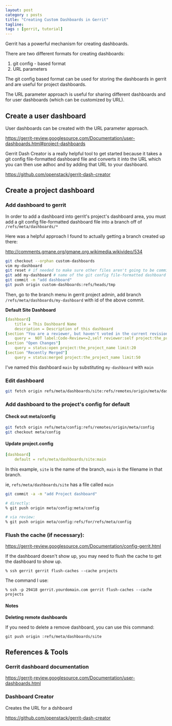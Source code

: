 ```yaml
---
layout: post
category : posts
title: "Creating Custom Dashboards in Gerrit"
tagline:
tags : [gerrit, tutorial]
---
```


Gerrit has a powerful mechanism for creating dashboards.

There are two different formats for creating dashboards:

1. git config - based format
2. URL parameters

The git config based format can be used for storing the dashboards in gerrit and are useful for project dashboards.

The URL parameter approach is useful for sharing different dashboards and for user dashboards (which can be customized by URL).

## Create a user dashboard

User dashboards can be created with the URL parameter approach.

https://gerrit-review.googlesource.com/Documentation/user-dashboards.html#project-dashboards

Gerrit Dash Creator is a really helpful tool to get started because it takes a git config file-formatted dashboard file and converts it into the URL which you can then use adhoc and by adding that URL to your dashboard.

https://github.com/openstack/gerrit-dash-creator

## Create a project dashboard

### Add dashboard to gerrit

In order to add a dashboard into gerrit's project's dashboard area, you must add a git config file-formatted dashboard file into a branch off of `/refs/meta/dashboards/*`

Here was a helpful approach I found to actually getting a branch created up there:

http://comments.gmane.org/gmane.org.wikimedia.wikivideo/534

```sh
git checkout --orphan custom-dashboards
vim my-dashboard
git reset # if needed to make sure other files aren't going to be committed
git add my-dashboard # name of the git config file-formatted dashboard file
git commit -m "add dashboard"
git push origin custom-dashboards:refs/heads/tmp
```

Then, go to the branch menu in gerrit project admin, add branch `/refs/meta/dashboards/my-dashboard` with id of the above commit.

**Default Site Dashboard**

```yaml
[dashboard]
    title = This Dashboard Name
    description = Description of this dashboard
[section "You are a reviewer, but haven't voted in the current revision"]
    query =  NOT label:Code-Review<=2,self reviewer:self project:the_project_name status:open limit:50
[section "Open Changes"]
    query = status:open project:the_project_name limit:20
[section "Recently Merged"]
    query = status:merged project:the_project_name limit:50
```

I've named this dashboard `main` by substituting `my-dashboard` with `main`

### Edit dashboard

```sh
git fetch origin refs/meta/dashboards/site:refs/remotes/origin/meta/dashboards/site
```

### Add dashboard to the project's config for default

#### Check out meta/config

```sh
git fetch origin refs/meta/config:refs/remotes/origin/meta/config
git checkout meta/config
```

#### Update project.config

```yaml
[dashboard]
    default = refs/meta/dashboards/site:main
```

In this example, `site` is the name of the branch, `main` is the filename in that branch.

ie, `refs/meta/dashboards/site` has a file called `main`


```sh
git commit -a -m "add Project dashboard"

# directly:
% git push origin meta/config:meta/config

# via review:
% git push origin meta/config:refs/for/refs/meta/config
```

### Flush the cache (if necessary):

https://gerrit-review.googlesource.com/Documentation/config-gerrit.html

If the dashboard doesn't show up, you may need to flush the cache to get the dashboard to show up.

```
% ssh gerrit gerrit flush-caches --cache projects
```

The command I use:

```
% ssh -p 29418 gerrit.yourdomain.com gerrit flush-caches --cache projects
```

#### Notes

**Deleting remote dashboards**

If you need to delete a remove dashboard, you can use this command:

```
git push origin :refs/meta/dashboards/site
```

## References & Tools

### Gerrit dashboard documentation

https://gerrit-review.googlesource.com/Documentation/user-dashboards.html

### Dashboard Creator

Creates the URL for a dshboard

https://github.com/openstack/gerrit-dash-creator
